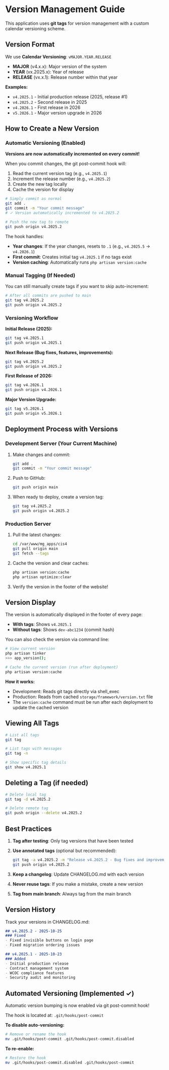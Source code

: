 # Version Management Guide

This application uses **git tags** for version management with a custom calendar versioning scheme.

## Version Format

We use **Calendar Versioning**: `vMAJOR.YEAR.RELEASE`

- **MAJOR** (v4.x.x): Major version of the system
- **YEAR** (vx.2025.x): Year of release
- **RELEASE** (vx.x.1): Release number within that year

**Examples:**
- `v4.2025.1` - Initial production release (2025, release #1)
- `v4.2025.2` - Second release in 2025
- `v4.2026.1` - First release in 2026
- `v5.2026.1` - Major version upgrade in 2026

## How to Create a New Version

### Automatic Versioning (Enabled)

**Versions are now automatically incremented on every commit!**

When you commit changes, the git post-commit hook will:
1. Read the current version tag (e.g., `v4.2025.1`)
2. Increment the release number (e.g., `v4.2025.2`)
3. Create the new tag locally
4. Cache the version for display

```bash
# Simply commit as normal
git add .
git commit -m "Your commit message"
# ✓ Version automatically incremented to v4.2025.2

# Push the new tag to remote
git push origin v4.2025.2
```

The hook handles:
- **Year changes**: If the year changes, resets to `.1` (e.g., `v4.2025.5` → `v4.2026.1`)
- **First commit**: Creates initial tag `v4.2025.1` if no tags exist
- **Version caching**: Automatically runs `php artisan version:cache`

### Manual Tagging (If Needed)

You can still manually create tags if you want to skip auto-increment:

```bash
# After all commits are pushed to main
git tag v4.2025.2
git push origin v4.2025.2
```

### Versioning Workflow

**Initial Release (2025):**
```bash
git tag v4.2025.1
git push origin v4.2025.1
```

**Next Release (Bug fixes, features, improvements):**
```bash
git tag v4.2025.2
git push origin v4.2025.2
```

**First Release of 2026:**
```bash
git tag v4.2026.1
git push origin v4.2026.1
```

**Major Version Upgrade:**
```bash
git tag v5.2026.1
git push origin v5.2026.1
```

## Deployment Process with Versions

### Development Server (Your Current Machine)

1. Make changes and commit:
   ```bash
   git add .
   git commit -m "Your commit message"
   ```

2. Push to GitHub:
   ```bash
   git push origin main
   ```

3. When ready to deploy, create a version tag:
   ```bash
   git tag v4.2025.2
   git push origin v4.2025.2
   ```

### Production Server

1. Pull the latest changes:
   ```bash
   cd /var/www/mg_apps/cis4
   git pull origin main
   git fetch --tags
   ```

2. Cache the version and clear caches:
   ```bash
   php artisan version:cache
   php artisan optimize:clear
   ```

3. Verify the version in the footer of the website!

## Version Display

The version is automatically displayed in the footer of every page:

- **With tags**: Shows `v4.2025.1`
- **Without tags**: Shows `dev-abc1234` (commit hash)

You can also check the version via command line:

```bash
# View current version
php artisan tinker
>>> app_version();

# Cache the current version (run after deployment)
php artisan version:cache
```

**How it works:**
- Development: Reads git tags directly via shell_exec
- Production: Reads from cached `storage/framework/version.txt` file
- The `version:cache` command must be run after each deployment to update the cached version

## Viewing All Tags

```bash
# List all tags
git tag

# List tags with messages
git tag -n

# Show specific tag details
git show v4.2025.1
```

## Deleting a Tag (if needed)

```bash
# Delete local tag
git tag -d v4.2025.2

# Delete remote tag
git push origin --delete v4.2025.2
```

## Best Practices

1. **Tag after testing**: Only tag versions that have been tested
2. **Use annotated tags** (optional but recommended):
   ```bash
   git tag -a v4.2025.2 -m "Release v4.2025.2 - Bug fixes and improvements"
   git push origin v4.2025.2
   ```

3. **Keep a changelog**: Update CHANGELOG.md with each version
4. **Never reuse tags**: If you make a mistake, create a new version
5. **Tag from main branch**: Always tag from the main branch

## Version History

Track your versions in CHANGELOG.md:

```markdown
## v4.2025.2 - 2025-10-25
### Fixed
- Fixed invisible buttons on login page
- Fixed migration ordering issues

## v4.2025.1 - 2025-10-23
### Added
- Initial production release
- Contract management system
- WCOC compliance features
- Security audit and monitoring
```

## Automated Versioning (Implemented ✓)

Automatic version bumping is now enabled via git post-commit hook!

The hook is located at: `.git/hooks/post-commit`

**To disable auto-versioning:**
```bash
# Remove or rename the hook
mv .git/hooks/post-commit .git/hooks/post-commit.disabled
```

**To re-enable:**
```bash
# Restore the hook
mv .git/hooks/post-commit.disabled .git/hooks/post-commit
```
